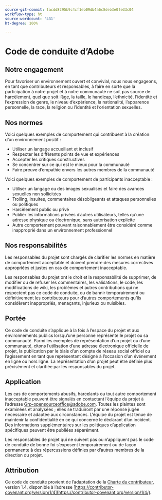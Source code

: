 ```yaml
---
source-git-commit: facdd8295b9c4cf1eb09db4a6c8deb3e0fe33c04
workflow-type: ht
source-wordcount: '431'
ht-degree: 100%

---
```


# Code de conduite d’Adobe

## Notre engagement

Pour favoriser un environnement ouvert et convivial, nous nous engageons, en tant que contributeurs
et responsables, à faire en sorte que la participation à notre projet et
à notre communauté ne soit pas source de harcèlement, quel que soit l’âge, la taille,
le handicap, l’ethnicité, l’identité et l’expression de genre, le niveau d’expérience,
la nationalité, l’apparence personnelle, la race, la religion ou l’identité et
l’orientation sexuelles.

## Nos normes

Voici quelques exemples de comportement qui contribuent à la création d’un environnement
positif :

* Utiliser un langage accueillant et inclusif
* Respecter les différents points de vue et expériences
* Accepter les critiques constructives
* Se concentrer sur ce qui est le mieux pour la communauté
* Faire preuve d’empathie envers les autres membres de la communauté

Voici quelques exemples de comportement de participants inacceptable :

* Utiliser un langage ou des images sexualisés et faire des avances sexuelles non sollicitées
* Trolling, insultes, commentaires désobligeants et attaques personnelles ou politiques
* Harcèlement public ou privé
* Publier les informations privées d’autres utilisateurs, telles qu’une adresse physique ou électronique,
sans autorisation explicite
* Autre comportement pouvant raisonnablement être considéré comme inapproprié dans un environnement professionnel

## Nos responsabilités

Les responsables du projet sont chargés de clarifier les normes en matière de comportement acceptable
et doivent prendre des mesures correctives appropriées et justes en cas de comportement inacceptable.

Les responsables du projet ont le droit et la responsabilité de supprimer, de modifier ou
de refuser les commentaires, les validations, le code, les modifications de wiki, les problèmes et autres contributions
qui ne respectent pas ce code de conduite, ou de bannir temporairement ou
définitivement les contributeurs pour d’autres comportements qu’ils considèrent inappropriés,
menaçants, injurieux ou nuisibles.

## Portée

Ce code de conduite s’applique à la fois à l’espace du projet et
aux environnements publics lorsqu’une personne représente le projet ou sa communauté. Parmi les exemples de représentation d’un projet ou d’une communauté, citons l’utilisation d’une adresse électronique officielle de projet, la publication par le biais d’un compte de réseau social officiel ou l’agissement en tant que représentant désigné à l’occasion d’un événement en ligne ou hors ligne. La représentation d’un projet peut être définie plus précisément et clarifiée par les responsables du projet.

## Application

Les cas de comportements abusifs, harcelants ou tout autre comportement inacceptable peuvent être signalés en contactant l’équipe du projet à l’adresse Grp-opensourceoffice@adobe.com. Toutes
les plaintes sont examinées et analysées ; elles se traduiront par une réponse jugée nécessaire et adaptée aux circonstances. L’équipe du projet est
tenue de maintenir la confidentialité en ce qui concerne le déclarant d’un incident.
Des informations supplémentaires sur les politiques d’application spécifiques peuvent être publiées séparément.

Les responsables de projet qui ne suivent pas ou n’appliquent pas le code de conduite de bonne
foi s’exposent temporairement ou de façon permanente à des répercussions définies par d’autres membres de la direction du projet.

## Attribution

Ce code de conduite provient de l’adaptation de la [Charte du contributeur](https://contributor-covenant.org), version 1.4,
disponible à l’adresse [https://contributor-covenant.org/version/1/4](https://contributor-covenant.org/version/1/4/).
